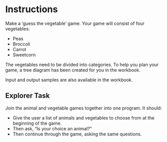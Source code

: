 # Instructions  

Make a ‘guess the vegetable’ game. Your game will consist of four vegetables: 

- Peas
- Broccoli
- Carrot
- Sweetcorn

The vegetables need to be divided into categories. To help you plan your game, a tree diagram has been created for you in the workbook.

Input and output samples are also available in the workbook.

## Explorer Task

Join the animal and vegetable games together into one program. It should: 
- Give the user a list of animals and vegetables to choose from at the beginning of the game. 
- Then ask, “Is your choice an animal?” 
- Then continue through the game, asking the same questions.
